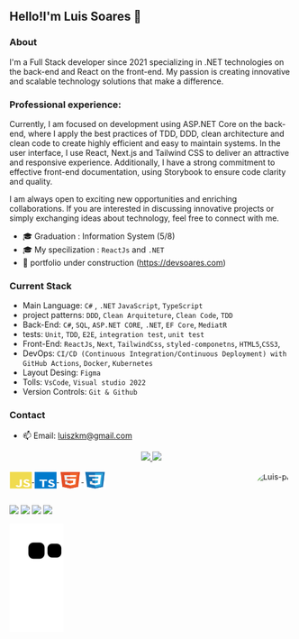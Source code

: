 ## Hello!I'm Luis Soares :wave:
### About
I'm a Full Stack developer since 2021 specializing in .NET technologies on the back-end and React on the front-end.
My passion is creating innovative and scalable technology solutions that make a difference.

### Professional experience:
Currently, I am focused on development using ASP.NET Core on the back-end,
where I apply the best practices of TDD, DDD, clean architecture and clean code to create highly efficient and easy to maintain systems.
In the user interface, I use React, Next.js and Tailwind CSS to deliver an attractive and responsive experience. Additionally,
I have a strong commitment to effective front-end documentation, using Storybook to ensure code clarity and quality.

I am always open to exciting new opportunities and enriching collaborations.
If you are interested in discussing innovative projects or simply exchanging ideas about technology, feel free to connect with me.

- :mortar_board: Graduation : Information System (5/8)
- :mortar_board: My specilization : `ReactJs` and `.NET` 
- :rocket: portfolio under construction (https://devsoares.com)
### Current Stack
- Main Language: `C#` , `.NET` `JavaScript`, `TypeScript`
- project patterns: `DDD`, `Clean Arquiteture`, `Clean Code`, `TDD`
- Back-End: `C#`, `SQL`, `ASP.NET CORE`, `.NET`, `EF Core`, `MediatR`
- tests: `Unit`, `TDD`, `E2E`, `integration test`, `unit test`
- Front-End: `ReactJs`, `Next`, `TailwindCss`, `styled-componetns`, `HTML5`,`CSS3`,
- DevOps: `CI/CD (Continuous Integration/Continuous Deployment) with GitHub Actions`,  `Docker`, `Kubernetes`
- Layout Desing: `Figma`
- Tolls: `VsCode`, `Visual studio 2022` 
- Version Controls: `Git & Github`

### Contact 
- 📫 Email: luiszkm@gmail.com


<div align="center">
  <a href="https://github.com/luiszkm">
  <img height="180em" src="https://github-readme-stats.vercel.app/api?username=luiszkm&show_icons=true&theme=gotham&include_all_commits=true&count_private=true"/>
  <img height="180em" src="https://github-readme-stats.vercel.app/api/top-langs/?username=luiszkm&layout=compact&langs_count=7&theme=dark "/>
</div>
<div style="display: inline_block"><br>
  <img align="center" alt="Luis-Js" height="30" width="40" src="https://raw.githubusercontent.com/devicons/devicon/master/icons/javascript/javascript-plain.svg">
  <img align="center" alt="Luis-Js" height="30" width="40" src="https://raw.githubusercontent.com/devicons/devicon/master/icons/typescript/typescript-plain.svg">
  <img align="center" alt="Luis-HTML" height="30" width="40" src="https://raw.githubusercontent.com/devicons/devicon/master/icons/html5/html5-original.svg">
  <img align="center" alt="Luis-CSS" height="30" width="40" src="https://raw.githubusercontent.com/devicons/devicon/master/icons/css3/css3-original.svg">
  <img align="right" alt="Luis-pic" height="150" style="border-radius:50px;"
       src="https://cdn.wallpapersafari.com/1/80/TIPFn8.png">
</div>
  
##
  
  
<div>
  <a href="https://www.instagram.com/luis_yoshi" target="_blank"><img src="https://img.shields.io/badge/-Instagram-%23E4405F?style=for-the-badge&logo=instagram&logoColor=white" target="_blank"></a>
 	<a href="https://www.twitch.tv/luiszkm" target="_blank"><img src="https://img.shields.io/badge/Twitch-9146FF?style=for-the-badge&logo=twitch&logoColor=white" target="_blank"></a>
  <a href = "mailto:luiszkm@gmail.com"><img src="https://img.shields.io/badge/-Gmail-%23333?style=for-the-badge&logo=gmail&logoColor=white" target="_blank"></a>
  <a href="https://www.linkedin.com/in/luis-soares-64b0a6227" target="_blank"><img src="https://img.shields.io/badge/-LinkedIn-%230077B5?style=for-the-badge&logo=linkedin&logoColor=white" target="_blank"></a> 
  
  ![Snake animation](https://github.com/luiszkm/Luiszkm/blob/output/github-contribution-grid-snake.svg)


</div>

  

